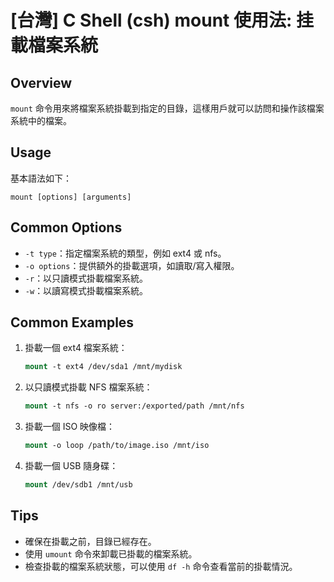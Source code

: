 # [台灣] C Shell (csh) mount 使用法: 挂載檔案系統

## Overview
`mount` 命令用來將檔案系統掛載到指定的目錄，這樣用戶就可以訪問和操作該檔案系統中的檔案。

## Usage
基本語法如下：
```
mount [options] [arguments]
```

## Common Options
- `-t type`：指定檔案系統的類型，例如 ext4 或 nfs。
- `-o options`：提供額外的掛載選項，如讀取/寫入權限。
- `-r`：以只讀模式掛載檔案系統。
- `-w`：以讀寫模式掛載檔案系統。

## Common Examples
1. 掛載一個 ext4 檔案系統：
   ```csh
   mount -t ext4 /dev/sda1 /mnt/mydisk
   ```

2. 以只讀模式掛載 NFS 檔案系統：
   ```csh
   mount -t nfs -o ro server:/exported/path /mnt/nfs
   ```

3. 掛載一個 ISO 映像檔：
   ```csh
   mount -o loop /path/to/image.iso /mnt/iso
   ```

4. 掛載一個 USB 隨身碟：
   ```csh
   mount /dev/sdb1 /mnt/usb
   ```

## Tips
- 確保在掛載之前，目錄已經存在。
- 使用 `umount` 命令來卸載已掛載的檔案系統。
- 檢查掛載的檔案系統狀態，可以使用 `df -h` 命令查看當前的掛載情況。